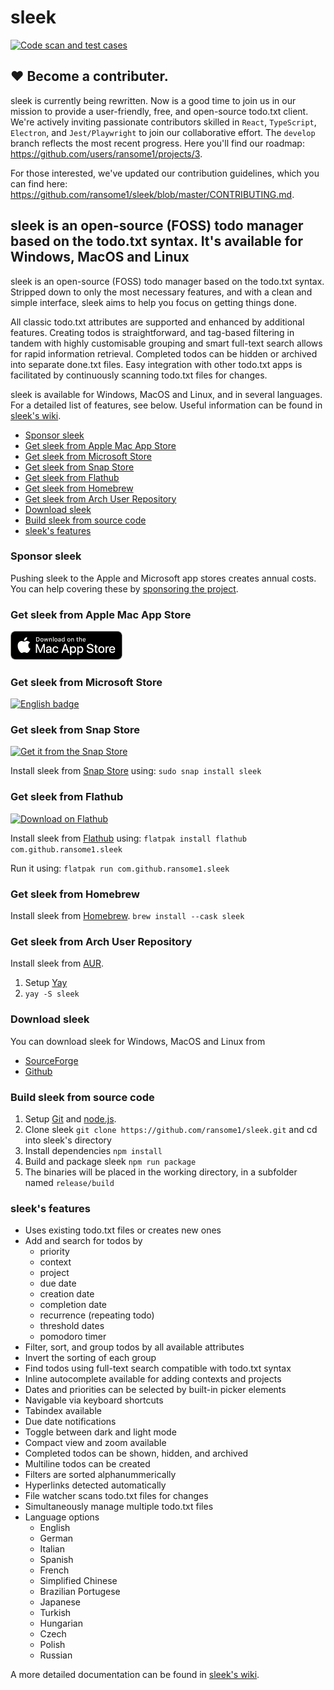 # sleek
[![Code scan and test cases](https://github.com/ransome1/sleek/actions/workflows/code-scan.yml/badge.svg?branch=develop)](https://github.com/ransome1/sleek/actions/workflows/code-scan.yml)
## ❤️ Become a contributer.
sleek is currently being rewritten. Now is a good time to join us in our mission to provide a user-friendly, free, and open-source todo.txt client. We're actively inviting passionate contributors skilled in `React`, `TypeScript`, `Electron`, and `Jest/Playwright` to join our collaborative effort. The `develop` branch reflects the most recent progress. Here you'll find our roadmap: https://github.com/users/ransome1/projects/3.

For those interested, we've updated our contribution guidelines, which you can find here: https://github.com/ransome1/sleek/blob/master/CONTRIBUTING.md.

## sleek is an open-source (FOSS) todo manager based on the todo.txt syntax. It's available for Windows, MacOS and Linux
sleek is an open-source (FOSS) todo manager based on the todo.txt syntax. Stripped down to only the most necessary features, and with a clean and simple interface, sleek aims to help you focus on getting things done.

All classic todo.txt attributes are supported and enhanced by additional features. Creating todos is straightforward, and tag-based filtering in tandem with highly customisable grouping and smart full-text search allows for rapid information retrieval. Completed todos can be hidden or archived into separate done.txt files. Easy integration with other todo.txt apps is facilitated by continuously scanning todo.txt files for changes.

sleek is available for Windows, MacOS and Linux, and in several languages. For a detailed list of features, see below. Useful information can be found in <a href="https://github.com/ransome1/sleek/wiki">sleek's wiki</a>.

+ [Sponsor sleek](#sponsor-sleek)
+ [Get sleek from Apple Mac App Store](#get-sleek-from-apple-mac-app-store)
+ [Get sleek from Microsoft Store](#get-sleek-from-microsoft-store)
+ [Get sleek from Snap Store](#get-sleek-from-snap-store)
+ [Get sleek from Flathub](#get-sleek-from-flathub)
+ [Get sleek from Homebrew](#get-sleek-from-homebrew)
+ [Get sleek from Arch User Repository](#get-sleek-from-arch-user-repository)
+ [Download sleek](#download-sleek)
+ [Build sleek from source code](#build-sleek-from-source-code)
+ [sleek's features](#sleeks-features)

### Sponsor sleek
Pushing sleek to the Apple and Microsoft app stores creates annual costs. You can help covering these by <a href="https://github.com/sponsors/ransome1">sponsoring the project</a>.

### Get sleek from Apple Mac App Store
<a href="https://apps.apple.com/us/app/sleek-todo-manager/id1614704209" target="blank"><img src='assets/store_badges/Download_on_the_Mac_App_Store.png' alt='Get sleek from Apple Mac App Store' width='180'/></a>

### Get sleek from Microsoft Store
<a href="//www.microsoft.com/store/apps/9NWM2WXF60KR?cid=storebadge&ocid=badge" target="blank"><img src='https://developer.microsoft.com/store/badges/images/English_get-it-from-MS.png' alt='English badge' width='180'/></a>

### Get sleek from Snap Store
[![Get it from the Snap Store](https://snapcraft.io/static/images/badges/en/snap-store-black.svg)](https://snapcraft.io/sleek)

Install sleek from <a href="https://snapcraft.io/sleek" target="blank">Snap Store</a> using: `sudo snap install sleek`

### Get sleek from Flathub
<a href="https://flathub.org/apps/details/com.github.ransome1.sleek" target="blank"><img width='180' alt="Download on Flathub" src="https://flathub.org/assets/badges/flathub-badge-en.png"/></a>

Install sleek from <a href="https://flathub.org/apps/details/com.github.ransome1.sleek" target="blank">Flathub</a> using: `flatpak install flathub com.github.ransome1.sleek`

Run it using: `flatpak run com.github.ransome1.sleek`

### Get sleek from Homebrew
Install sleek from <a href="https://formulae.brew.sh/cask/sleek" target="blank">Homebrew</a>.
`brew install --cask sleek`

### Get sleek from Arch User Repository
Install sleek from <a href="https://aur.archlinux.org/packages/sleek/" target="blank">AUR</a>.
1. Setup <a href="https://github.com/Jguer/yay#installation" target="blank">Yay</a>
2. `yay -S sleek`

### Download sleek
You can download sleek for Windows, MacOS and Linux from
- <a href="https://sourceforge.net/p/sleek/" target="blank">SourceForge</a>
- <a href="https://github.com/ransome1/sleek/releases/latest">Github</a>

### Build sleek from source code
1. Setup <a href="https://docs.github.com/en/github/getting-started-with-github/set-up-git" target="blank">Git</a> and <a href="https://nodejs.org/" target="blank">node.js</a>.
2. Clone sleek `git clone https://github.com/ransome1/sleek.git` and cd into sleek's directory
3. Install dependencies `npm install`
4. Build and package sleek `npm run package`
5. The binaries will be placed in the working directory, in a subfolder named `release/build`

### sleek's features
* Uses existing todo.txt files or creates new ones
* Add and search for todos by
  - priority
  - context
  - project
  - due date
  - creation date
  - completion date
  - recurrence (repeating todo)
  - threshold dates
  - pomodoro timer
* Filter, sort, and group todos by all available attributes
* Invert the sorting of each group
* Find todos using full-text search compatible with todo.txt syntax
* Inline autocomplete available for adding contexts and projects
* Dates and priorities can be selected by built-in picker elements 
* Navigable via keyboard shortcuts
* Tabindex available
* Due date notifications
* Toggle between dark and light mode
* Compact view and zoom available
* Completed todos can be shown, hidden, and archived
* Multiline todos can be created
* Filters are sorted alphanummerically
* Hyperlinks detected automatically
* File watcher scans todo.txt files for changes
* Simultaneously manage multiple todo.txt files
* Language options
  - English
  - German
  - Italian
  - Spanish
  - French
  - Simplified Chinese
  - Brazilian Portugese
  - Japanese
  - Turkish
  - Hungarian
  - Czech
  - Polish
  - Russian

A more detailed documentation can be found in <a href="https://github.com/ransome1/sleek/wiki/">sleek's wiki</a>.
